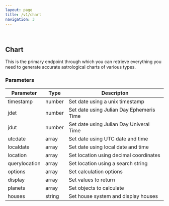 ```yaml
---
layout: page
title: /v1/chart
navigation: 3
---
```


<style>
	.inner a {
		color: royalblue;
		font-weight: bold;
	}
</style>

<br>

## Chart

This is the primary endpoint through which you can retrieve everything you need to generate accurate astrological charts of various types.

### Parameters

| Parameter | Type | Descripton |
|---|---|---|
| timestamp | number | Set date using a unix timestamp |
| jdet | number | Set date using Julian Day Ephemeris Time |
| jdut | number | Set date using Julian Day Univeral Time |
| utcdate | array | Set date using UTC date and time |
| localdate | array | Set date using local date and time |
| location | array | Set location using decimal coordinates |
| querylocation | array | Set location using a search string |
| options | array | Set calculation options |
| display | array | Set values to return |
| planets | array | Set objects to calculate |
| houses | string | Set house system and display houses |

<br><br><br>
